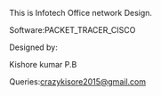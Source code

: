 
This is Infotech Office network Design.


Software:PACKET_TRACER_CISCO

Designed by:

Kishore kumar P.B

Queries:crazykisore2015@gmail.com

